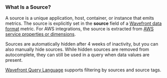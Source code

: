 ### What Is a Source?

A source is a unique application, host, container, or instance that emits metrics. The source is explicitly set
in the **source** field of a [Wavefront data format](https://docs.wavefront.com/wavefront_data_format.html) metric. For
AWS integrations, the source is extracted from [AWS service properties or dimensions](https://docs.wavefront.com/integrations_aws_metrics.html#cloudwatch-sources-and-source-tags).

Sources are automatically hidden after 4 weeks of inactivity, but you can also manually hide sources. While hidden sources are removed from autocomplete, they can still be used in a query when data values are present.

[Wavefront Query Language](https://docs.wavefront.com/query_language_getting_started.html) supports filtering by sources
and source tags.
